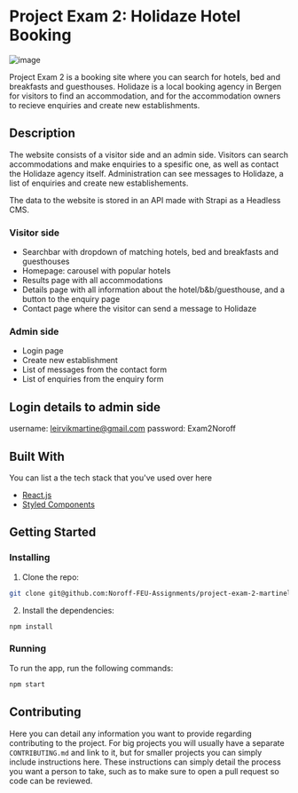 # Project Exam 2: Holidaze Hotel Booking

![image](https://user-images.githubusercontent.com/71706563/194009715-b4a3fd5f-4c29-4f56-a7d2-fe4601c4eb83.png)

Project Exam 2 is a booking site where you can search for hotels, bed and breakfasts and guesthouses. Holidaze is a local booking agency in Bergen for visitors to find an accommodation, and for the accommodation owners to recieve enquiries and create new establishments.


## Description

The website consists of a visitor side and an admin side. Visitors can search accommodations and make enquiries to a spesific one, as well as contact the Holidaze agency itself. Administration can see messages to Holidaze, a list of enquiries and create new establishements. 

The data to the website is stored in an API made with Strapi as a Headless CMS. 

### Visitor side

- Searchbar with dropdown of matching hotels, bed and breakfasts and guesthouses
- Homepage: carousel with popular hotels
- Results page with all accommodations
- Details page with all information about the hotel/b&b/guesthouse, and a button to the enquiry page
- Contact page where the visitor can send a message to Holidaze

### Admin side

- Login page
- Create new establishment
- List of messages from the contact form
- List of enquiries from the enquiry form

## Login details to admin side

username: leirvikmartine@gmail.com
password: Exam2Noroff

## Built With

You can list a the tech stack that you've used over here

- [React.js](https://reactjs.org/)
- [Styled Components](https://styled-components.com/)

## Getting Started

### Installing

1. Clone the repo:

```bash
git clone git@github.com:Noroff-FEU-Assignments/project-exam-2-martineleirvik.git
```

2. Install the dependencies:

```
npm install
```

### Running

To run the app, run the following commands:

```bash
npm start
```

## Contributing

Here you can detail any information you want to provide regarding contributing to the project. For big projects you will usually have a separate `CONTRIBUTING.md` and link to it, but for smaller projects you can simply include instructions here. These instructions can simply detail the process you want a person to take, such as to make sure to open a pull request so code can be reviewed.
